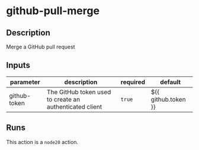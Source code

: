 # github-pull-merge

<!-- action-docs-description -->
## Description

Merge a GitHub pull request
<!-- action-docs-description -->

<!-- action-docs-inputs -->
## Inputs

| parameter | description | required | default |
| --- | --- | --- | --- |
| github-token | The GitHub token used to create an authenticated client | `true` | ${{ github.token }} |
<!-- action-docs-inputs -->

<!-- action-docs-outputs -->

<!-- action-docs-outputs -->

<!-- action-docs-runs -->
## Runs

This action is a `node20` action.
<!-- action-docs-runs -->
